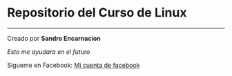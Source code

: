 # Repositorio del Curso de Linux 
---
Creado por **Sandro Encarnacion**

*Esto me ayudara en el futuro*

Sigueme en Facebook:
[Mi cuenta de facebook](https://www.facebook.com)


